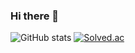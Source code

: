 ### Hi there 👋

<!--
**ji-eun-k/ji-eun-k** is a ✨ _special_ ✨ repository because its `README.md` (this file) appears on your GitHub profile.

Here are some ideas to get you started:

- 🔭 I’m currently working on ...
- 🌱 I’m currently learning ...
- 👯 I’m looking to collaborate on ...
- 🤔 I’m looking for help with ...
- 💬 Ask me about ...
- 📫 How to reach me: ...
- 😄 Pronouns: ...
- ⚡ Fun fact: ...
-->
![GitHub stats](https://github-readme-stats.vercel.app/api?username=ji-eun-k&show_icons=true&theme=highcontrast)
[![Solved.ac](http://mazassumnida.wtf/api/v2/generate_badge?boj=jeun097)](https://solved.ac/jeun097)
